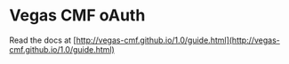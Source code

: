 Vegas CMF oAuth
===============

Read the docs at [http://vegas-cmf.github.io/1.0/guide.html](http://vegas-cmf.github.io/1.0/guide.html)